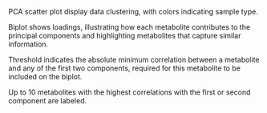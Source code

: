PCA scatter plot display data clustering, with colors indicating sample type.


Biplot shows loadings, illustrating how each metabolite contributes to the principal components and highlighting metabolites that capture similar information.

Threshold indicates the absolute minimum correlation between a metabolite and any of the first two components, required for this
metabolite to be included on the biplot.

Up to 10 metabolites with the highest correlations with the first or second component are labeled.